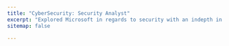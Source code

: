 ```yaml
---
title: "CyberSecurity: Security Analyst"
excerpt: "Explored Microsoft in regards to security with an indepth in Microsoft Sentinel and Microsoft Defender"
sitemap: false

---
```


